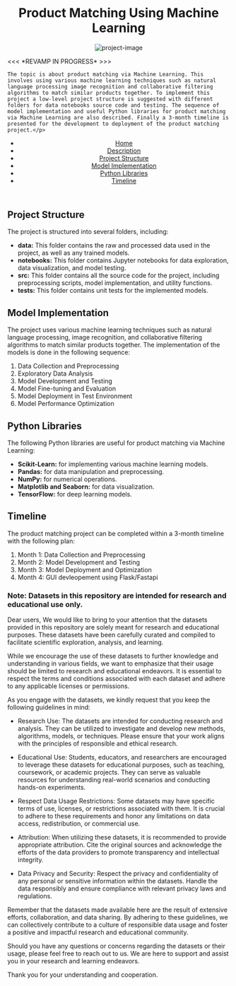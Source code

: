 <!DOCTYPE html>
<html>
<head>
  <meta charset="UTF-8">
  <meta name="viewport" content="width=device-width, initial-scale=1.0">
  <link rel="stylesheet" href="style.css">
  <link rel="preconnect" href="https://fonts.gstatic.com">
  <link href="https://fonts.googleapis.com/css2?family=Rokkitt&display=swap" rel="stylesheet">
</head>
<body>
<body>
	<h1 align="center" id="title">Product Matching Using Machine Learning</h1>
	<p align="center"><img src="https://socialify.git.ci/paritoshtripathi935/Product-Matching/image?description=1&amp;descriptionEditable=The%20topic%20is%20about%20product%20matching%20via%20Machine%20Learning.&amp;font=Rokkitt&amp;language=1&amp;name=1&amp;owner=1&amp;pattern=Circuit%20Board&amp;theme=Light" alt="project-image"></p>
	<p id="description">
	 <<< *REVAMP IN PROGRESS* >>>
	
	The topic is about product matching via Machine Learning. This involves using various machine learning techniques such as natural language processing image recognition and collaborative filtering algorithms to match similar products together. To implement this project a low-level project structure is suggested with different folders for data notebooks source code and testing. The sequence of model implementation and useful Python libraries for product matching via Machine Learning are also described. Finally a 3-month timeline is presented for the development to deployment of the product matching project.</p>
  <header>
    <nav>
      <ul>
        <li><a href="#title">Home</a></li>
        <li><a href="#description">Description</a></li>
        <li><a href="#project-structure">Project Structure</a></li>
        <li><a href="#model-implementation">Model Implementation</a></li>
        <li><a href="#python-libraries">Python Libraries</a></li>
        <li><a href="#timeline">Timeline</a></li>
      </ul>
    </nav>
  </header>
<h2>Project Structure</h2>
<p>The project is structured into several folders, including:</p>
<ul>
	<li><b>data:</b> This folder contains the raw and processed data used in the project, as well as any trained models.</li>
	<li><b>notebooks:</b> This folder contains Jupyter notebooks for data exploration, data visualization, and model testing.</li>
	<li><b>src:</b> This folder contains all the source code for the project, including preprocessing scripts, model implementation, and utility functions.</li>
	<li><b>tests:</b> This folder contains unit tests for the implemented models.</li>
</ul>

<h2>Model Implementation</h2>
<p>The project uses various machine learning techniques such as natural language processing, image recognition, and collaborative filtering algorithms to match similar products together. The implementation of the models is done in the following sequence:</p>
<ol>
	<li>Data Collection and Preprocessing</li>
	<li>Exploratory Data Analysis</li>
	<li>Model Development and Testing</li>
	<li>Model Fine-tuning and Evaluation</li>
	<li>Model Deployment in Test Environment</li>
	<li>Model Performance Optimization</li>
</ol>

<h2>Python Libraries</h2>
<p>The following Python libraries are useful for product matching via Machine Learning:</p>
<ul>
	<li><b>Scikit-Learn:</b> for implementing various machine learning models.</li>
	<li><b>Pandas:</b> for data manipulation and preprocessing.</li>
	<li><b>NumPy:</b> for numerical operations.</li>
	<li><b>Matplotlib and Seaborn:</b> for data visualization.</li>
	<li><b>TensorFlow:</b> for deep learning models.</li>
</ul>

<h2>Timeline</h2>
<p>The product matching project can be completed within a 3-month timeline with the following plan:</p>
<ol>
	<li>Month 1: Data Collection and Preprocessing</li>
	<li>Month 2: Model Development and Testing</li>
	<li>Month 3: Model Deployment and Optimization</li>
	<li>Month 4: GUI devleopement using Flask/Fastapi</li>
</ol>

</body>
</html>

### Note: Datasets in this repository are intended for research and educational use only.

Dear users,
We would like to bring to your attention that the datasets provided in this repository are solely meant for research and educational purposes. These datasets have been carefully curated and compiled to facilitate scientific exploration, analysis, and learning.

While we encourage the use of these datasets to further knowledge and understanding in various fields, we want to emphasize that their usage should be limited to research and educational endeavors. It is essential to respect the terms and conditions associated with each dataset and adhere to any applicable licenses or permissions.

As you engage with the datasets, we kindly request that you keep the following guidelines in mind:

- Research Use: The datasets are intended for conducting research and analysis. They can be utilized to investigate and develop new methods, algorithms, models, or techniques. Please ensure that your work aligns with the principles of responsible and ethical research.

- Educational Use: Students, educators, and researchers are encouraged to leverage these datasets for educational purposes, such as teaching, coursework, or academic projects. They can serve as valuable resources for understanding real-world scenarios and conducting hands-on experiments.

- Respect Data Usage Restrictions: Some datasets may have specific terms of use, licenses, or restrictions associated with them. It is crucial to adhere to these requirements and honor any limitations on data access, redistribution, or commercial use.

- Attribution: When utilizing these datasets, it is recommended to provide appropriate attribution. Cite the original sources and acknowledge the efforts of the data providers to promote transparency and intellectual integrity.

- Data Privacy and Security: Respect the privacy and confidentiality of any personal or sensitive information within the datasets. Handle the data responsibly and ensure compliance with relevant privacy laws and regulations.

Remember that the datasets made available here are the result of extensive efforts, collaboration, and data sharing. By adhering to these guidelines, we can collectively contribute to a culture of responsible data usage and foster a positive and impactful research and educational community.

Should you have any questions or concerns regarding the datasets or their usage, please feel free to reach out to us. We are here to support and assist you in your research and learning endeavors.

Thank you for your understanding and cooperation.

